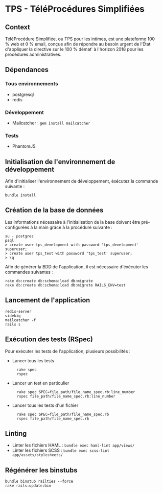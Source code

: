 # TPS - TéléProcédures Simplifiées

## Context

TéléProcédure Simplifiée, ou TPS pour les intimes, est une plateforme 100 % web et 0 % email, conçue afin de répondre au besoin urgent de l'État d'appliquer la directive sur le 100 % démat' à l'horizon 2018 pour les procédures administratives.


## Dépendances

### Tous environnements

- postgresql
- redis

### Développement

- Mailcatcher : `gem install mailcatcher`

### Tests

- PhantomJS


## Initialisation de l'environnement de développement

Afin d'initialiser l'environnement de développement, éxécutez la commande suivante :

    bundle install


## Création de la base de données

Les informations nécessaire à l'initialisation de la base doivent être pré-configurées à la main grâce à la procédure suivante :

    su - postgres
    psql
    > create user tps_development with password 'tps_development' superuser;
    > create user tps_test with password 'tps_test' superuser;
    > \q

Afin de générer la BDD de l'application, il est nécessaire d'éxécuter les commandes suivantes :

    rake db:create db:schema:load db:migrate
    rake db:create db:schema:load db:migrate RAILS_ENV=test


## Lancement de l'application

    redis-server
    sidekiq
    mailcatcher -f
    rails s


## Exécution des tests (RSpec)

Pour exécuter les tests de l'application, plusieurs possibilités :

- Lancer tous les tests

        rake spec
        rspec

- Lancer un test en particulier

        rake spec SPEC=file_path/file_name_spec.rb:line_number
        rspec file_path/file_name_spec.rb:line_number

- Lancer tous les tests d'un fichier

        rake spec SPEC=file_path/file_name_spec.rb
        rspec file_path/file_name_spec.rb

## Linting

- Linter les fichiers HAML : `bundle exec haml-lint app/views/`
- Linter les fichiers SCSS : `bundle exec scss-lint app/assets/stylesheets/`

## Régénérer les binstubs

    bundle binstub railties --force
    rake rails:update:bin
